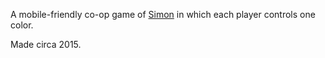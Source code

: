A mobile-friendly co-op game of [Simon](https://en.wikipedia.org/wiki/Simon_(game)) in which each player controls one color.

Made circa 2015. 
